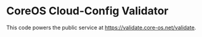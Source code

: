 # CoreOS Cloud-Config Validator

This code powers the public service at https://validate.core-os.net/validate.
